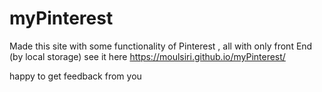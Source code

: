 # myPinterest
Made this site with some functionality of Pinterest , all with only front End (by local storage) 
see it here
https://moulsiri.github.io/myPinterest/

happy to get feedback from you
